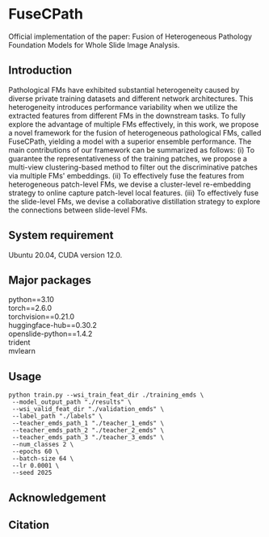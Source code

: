 # FuseCPath
Official implementation of the paper: Fusion of Heterogeneous Pathology Foundation Models for Whole Slide Image Analysis.

## Introduction
Pathological FMs have exhibited substantial heterogeneity caused by diverse private training datasets and different network architectures. This heterogeneity introduces performance variability when we utilize the extracted features from different FMs in the downstream tasks. To fully explore the advantage of multiple FMs effectively, in this work, we propose a novel framework for the fusion of heterogeneous pathological FMs, called FuseCPath, yielding a model with a superior ensemble performance. The main contributions of our framework can be summarized as follows: (i) To guarantee the representativeness of the training patches, we propose a multi-view clustering-based method to filter out the discriminative patches via multiple FMs' embeddings. (ii) To effectively fuse the features from heterogeneous patch-level FMs, we devise a cluster-level re-embedding strategy to online capture patch-level local features. (iii) To effectively fuse the slide-level FMs, we devise a collaborative distillation strategy to explore the connections between slide-level FMs.

## System requirement
Ubuntu 20.04, CUDA version 12.0. <br>

## Major packages
python==3.10 <br>
torch==2.6.0 <br>
torchvision==0.21.0 <br>
huggingface-hub==0.30.2 <br>
openslide-python==1.4.2 <br>
trident <br>
mvlearn

## Usage
```
python train.py --wsi_train_feat_dir ./training_emds \
 --model_output_path "./results" \
 --wsi_valid_feat_dir "./validation_emds" \
 --label_path "./labels" \
 --teacher_emds_path_1 "./teacher_1_emds" \
 --teacher_emds_path_2 "./teacher_2_emds" \
 --teacher_emds_path_3 "./teacher_3_emds" \
 --num_classes 2 \
 --epochs 60 \
 --batch-size 64 \
 --lr 0.0001 \
 --seed 2025
```

## Acknowledgement

## Citation
